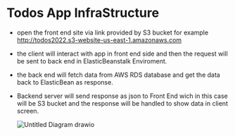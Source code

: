 # Todos App InfraStructure

- open the front end site via link provided by S3 bucket
  for example http://todos2022.s3-website-us-east-1.amazonaws.com

- the client will interact with app in front end side and then
  the request will be sent to back end in ElasticBeanstalk Enviroment.

- the back end will fetch data from AWS RDS database and get the
  data back to ElasticBean as response.

- Backend server will send response as json to Front End wich in this case will
  be S3 bucket and the response will be handled to show data in client screen.

  ![Untitled Diagram drawio](https://user-images.githubusercontent.com/85784627/211214609-e6de4bcf-af00-407b-98cd-36101fd0f31c.png)
